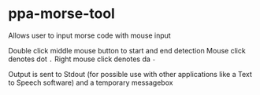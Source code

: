 # ppa-morse-tool

Allows user to input morse code with mouse input

Double click middle mouse button to start and end detection
Mouse click denotes dot `.`
Right mouse click denotes da `-`

Output is sent to Stdout (for possible use with other applications like a Text to Speech software) and a temporary messagebox
